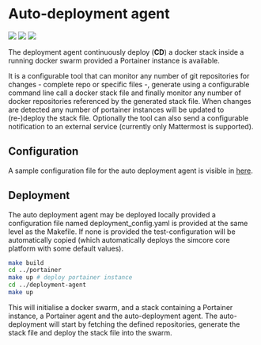 # Auto-deployment agent

[![](https://images.microbadger.com/badges/image/itisfoundation/deployment-agent.svg)](https://microbadger.com/images/itisfoundation/deployment-agent "Get your own image badge on microbadger.com")
[![](https://images.microbadger.com/badges/version/itisfoundation/deployment-agent.svg)](https://microbadger.com/images/itisfoundation/deployment-agent "Get your own version badge on microbadger.com")
[![](https://images.microbadger.com/badges/commit/itisfoundation/deployment-agent.svg)](https://microbadger.com/images/itisfoundation/deployment-agent "Get your own commit badge on microbadger.com")

The deployment agent continuously deploy (**CD**) a docker stack inside a running docker swarm provided a Portainer instance is available.

It is a configurable tool that can monitor any number of git repositories for changes - complete repo or specific files -, generate using a configurable command line call a docker stack file and finally monitor any number of docker repositories referenced by the generated stack file. When changes are detected any number of portainer instances will be updated to (re-)deploy the stack file.
Optionally the tool can also send a configurable notification to an external service (currently only Mattermost is supported).

## Configuration

A sample configuration file for the auto deployment agent is visible in [here](src/simcore_service_deployment_agent/tests/test-config.yaml).


## Deployment

The auto deployment agent may be deployed locally provided a configuration file named deployment_config.yaml is provided at the same level as the Makefile. If none is provided the test-configuration will be automatically copied (which automatically deploys the simcore core platform with some default values).

```bash
make build
cd ../portainer
make up # deploy portainer instance
cd ../deployment-agent
make up
```

This will initialise a docker swarm, and a stack containing a Portainer instance, a Portainer agent and the auto-deployment agent. The auto-deployment will start by fetching the defined repositories, generate the stack file and deploy the stack file into the swarm.
